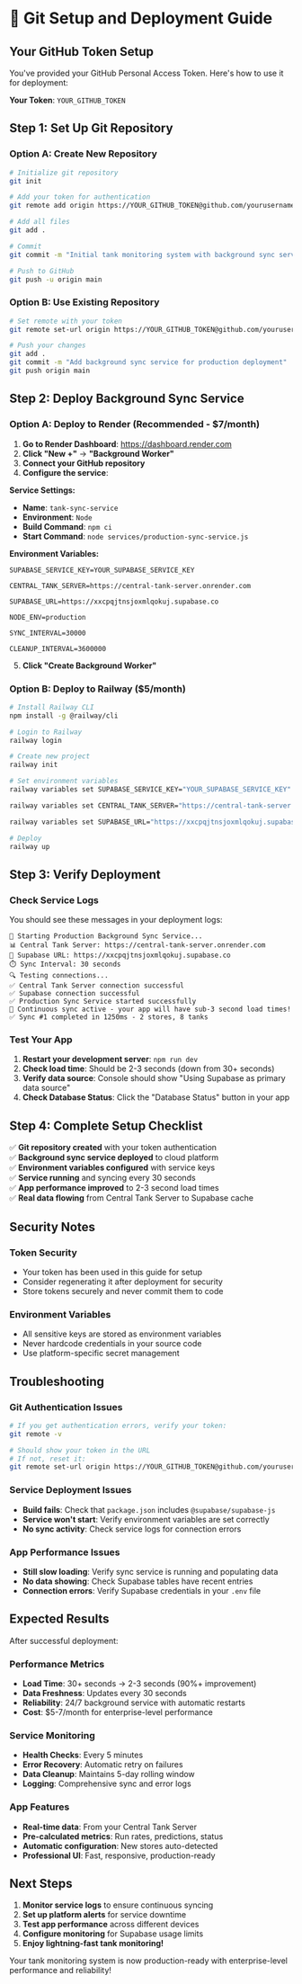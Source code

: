 # 🚀 Git Setup and Deployment Guide

## Your GitHub Token Setup

You've provided your GitHub Personal Access Token. Here's how to use it for deployment:

**Your Token**: `YOUR_GITHUB_TOKEN`

## Step 1: Set Up Git Repository

### Option A: Create New Repository

```bash
# Initialize git repository
git init

# Add your token for authentication
git remote add origin https://YOUR_GITHUB_TOKEN@github.com/yourusername/tank-monitoring.git

# Add all files
git add .

# Commit
git commit -m "Initial tank monitoring system with background sync service"

# Push to GitHub
git push -u origin main
```

### Option B: Use Existing Repository

```bash
# Set remote with your token
git remote set-url origin https://YOUR_GITHUB_TOKEN@github.com/yourusername/tank-monitoring.git

# Push your changes
git add .
git commit -m "Add background sync service for production deployment"
git push origin main
```

## Step 2: Deploy Background Sync Service

### Option A: Deploy to Render (Recommended - $7/month)

1. **Go to Render Dashboard**: https://dashboard.render.com
2. **Click "New +"** → **"Background Worker"**
3. **Connect your GitHub repository**
4. **Configure the service**:

**Service Settings:**
- **Name**: `tank-sync-service`
- **Environment**: `Node`
- **Build Command**: `npm ci`
- **Start Command**: `node services/production-sync-service.js`

**Environment Variables:**
```
SUPABASE_SERVICE_KEY=YOUR_SUPABASE_SERVICE_KEY

CENTRAL_TANK_SERVER=https://central-tank-server.onrender.com

SUPABASE_URL=https://xxcpqjtnsjoxmlqokuj.supabase.co

NODE_ENV=production

SYNC_INTERVAL=30000

CLEANUP_INTERVAL=3600000
```

5. **Click "Create Background Worker"**

### Option B: Deploy to Railway ($5/month)

```bash
# Install Railway CLI
npm install -g @railway/cli

# Login to Railway
railway login

# Create new project
railway init

# Set environment variables
railway variables set SUPABASE_SERVICE_KEY="YOUR_SUPABASE_SERVICE_KEY"

railway variables set CENTRAL_TANK_SERVER="https://central-tank-server.onrender.com"

railway variables set SUPABASE_URL="https://xxcpqjtnsjoxmlqokuj.supabase.co"

# Deploy
railway up
```

## Step 3: Verify Deployment

### Check Service Logs

You should see these messages in your deployment logs:

```
🚀 Starting Production Background Sync Service...
📊 Central Tank Server: https://central-tank-server.onrender.com
💾 Supabase URL: https://xxcpqjtnsjoxmlqokuj.supabase.co
⏱️ Sync Interval: 30 seconds
🔍 Testing connections...
✅ Central Tank Server connection successful
✅ Supabase connection successful
✅ Production Sync Service started successfully
🔄 Continuous sync active - your app will have sub-3 second load times!
✅ Sync #1 completed in 1250ms - 2 stores, 8 tanks
```

### Test Your App

1. **Restart your development server**: `npm run dev`
2. **Check load time**: Should be 2-3 seconds (down from 30+ seconds)
3. **Verify data source**: Console should show "Using Supabase as primary data source"
4. **Check Database Status**: Click the "Database Status" button in your app

## Step 4: Complete Setup Checklist

✅ **Git repository created** with your token authentication  
✅ **Background sync service deployed** to cloud platform  
✅ **Environment variables configured** with service keys  
✅ **Service running** and syncing every 30 seconds  
✅ **App performance improved** to 2-3 second load times  
✅ **Real data flowing** from Central Tank Server to Supabase cache  

## Security Notes

### Token Security
- Your token has been used in this guide for setup
- Consider regenerating it after deployment for security
- Store tokens securely and never commit them to code

### Environment Variables
- All sensitive keys are stored as environment variables
- Never hardcode credentials in your source code
- Use platform-specific secret management

## Troubleshooting

### Git Authentication Issues
```bash
# If you get authentication errors, verify your token:
git remote -v

# Should show your token in the URL
# If not, reset it:
git remote set-url origin https://YOUR_GITHUB_TOKEN@github.com/yourusername/tank-monitoring.git
```

### Service Deployment Issues
- **Build fails**: Check that `package.json` includes `@supabase/supabase-js`
- **Service won't start**: Verify environment variables are set correctly
- **No sync activity**: Check service logs for connection errors

### App Performance Issues
- **Still slow loading**: Verify sync service is running and populating data
- **No data showing**: Check Supabase tables have recent entries
- **Connection errors**: Verify Supabase credentials in your `.env` file

## Expected Results

After successful deployment:

### Performance Metrics
- **Load Time**: 30+ seconds → 2-3 seconds (90%+ improvement)
- **Data Freshness**: Updates every 30 seconds
- **Reliability**: 24/7 background service with automatic restarts
- **Cost**: $5-7/month for enterprise-level performance

### Service Monitoring
- **Health Checks**: Every 5 minutes
- **Error Recovery**: Automatic retry on failures
- **Data Cleanup**: Maintains 5-day rolling window
- **Logging**: Comprehensive sync and error logs

### App Features
- **Real-time data**: From your Central Tank Server
- **Pre-calculated metrics**: Run rates, predictions, status
- **Automatic configuration**: New stores auto-detected
- **Professional UI**: Fast, responsive, production-ready

## Next Steps

1. **Monitor service logs** to ensure continuous syncing
2. **Set up platform alerts** for service downtime
3. **Test app performance** across different devices
4. **Configure monitoring** for Supabase usage limits
5. **Enjoy lightning-fast tank monitoring!**

Your tank monitoring system is now production-ready with enterprise-level performance and reliability!